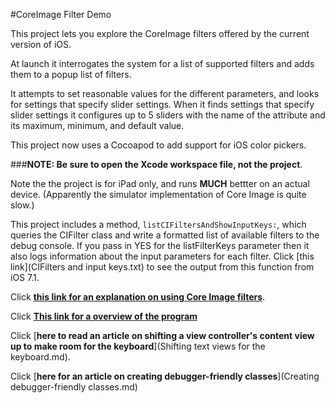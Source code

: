 #CoreImage Filter Demo

This project lets you explore the CoreImage filters offered by the current version of iOS.

At launch it interrogates the system for a list of supported filters and adds them to a popup list of filters.

It attempts to set reasonable values for the different parameters, and looks for settings that specify slider settings. When it finds settings that specify slider settings it configures up to 5 sliders with the name of the attribute and its maximum, minimum, and default value.

This project now uses a Cocoapod to add support for iOS color pickers. 

###**NOTE: Be sure to open the Xcode workspace file, not the project**.


Note the the project is for iPad only, and runs **MUCH** bettter on an actual device. (Apparently the simulator implementation of Core Image is quite slow.)

This project includes a method, `listCIFiltersAndShowInputKeys:`, which queries the CIFilter class and write a formatted list of available filters to the debug console. If you pass in YES for the listFilterKeys parameter then it also logs information about the input parameters for each filter. Click [this link](CIFilters and input keys.txt) to see the output from this function from iOS 7.1.


Click [**this link for an explanation on using Core Image filters**](using_core_image_filters.md).

Click [**This link for a overview of the program**](how_cifiltertest_works.md)

Click [**here to read an article on shifting a view controller's content view up to make room for the keyboard**](Shifting text views for the keyboard.md).


Click [**here for an article on creating debugger-friendly classes**](Creating debugger-friendly classes.md)